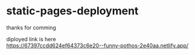 # static-pages-deployment
thanks for comming

diployed link is here <br>
https://67397ccdd624ef64373c6e20--funny-pothos-2e40aa.netlify.app/
